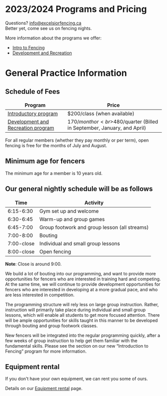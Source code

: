 # 2023/2024 Programs and Pricing

Questions? [info@excelsiorfencing.ca](mailto:treasurer@excelsiorfencing.ca)  
Better yet, come see us on fencing nights.

More information about the programs we offer:

- [Intro to Fencing](Intro_to_Fencing.md)
- [Development and Recreation](Development_and_Recreation.md)

# General Practice Information

## Schedule of Fees

| Program                                                             | Price                                                                   |
| ------------------------------------------------------------------- | ----------------------------------------------------------------------- |
| [Introductory program](Intro_to_Fencing.md)                         | $200/class (when available)                                             |
| [Development and Recreation program](Development_and_Recreation.md) | $170/month or<br>$480/quarter (Billed in September, January, and April) |

For all regular members (whether they pay monthly or per term), open fencing is free for the months of July and August.

## Minimum age for fencers

The minimum age for a member is 10 years old.

## Our general nightly schedule will be as follows

<style>
table th:first-of-type {
	width: auto;
	border: none !important;
}
table th:nth-of-type(2) {
	width: auto;
	border: none !important;
}
</style>

| Time       | Activity                                      |
| ---------- | --------------------------------------------- |
| 6:15-6:30  | Gym set up and welcome                        |
| 6:30-6:45  | Warm-up and group games                       |
| 6:45-7:00  | Group footwork and group lesson (all streams) |
| 7:00-8:00  | Bouting                                       |
| 7:00-close | Individual and small group lessons            |
| 8:00-close | Open fencing                                  |

**Note**: Close is around 9:00.

We build a lot of bouting into our programming, and want to provide more opportunities for fencers who are interested in training hard and competing. At the same time, we will continue to provide development opportunities for fencers who are interested in developing at a more gradual pace, and who are less interested in competition.

The programming structure will rely less on large group instruction. Rather, instruction will primarily take place during individual and small group lessons, which will enable all students to get more focused attention. There will be ample opportunities for skills taught in this manner to be developed through bouting and group footwork classes.

New fencers will be integrated into the regular programming quickly, after a few weeks of group instruction to help get them familiar with the fundamental skills. Please see the section on our new “Introduction to Fencing” program for more information.

## Equipment rental

If you don't have your own equipment, we can rent you some of ours. 

Details on our [Equipment rental](Rental.md) page.

